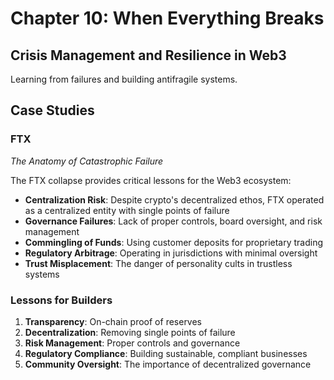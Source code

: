 # Chapter 10: When Everything Breaks

## Crisis Management and Resilience in Web3

Learning from failures and building antifragile systems.

## Case Studies

### FTX
*The Anatomy of Catastrophic Failure*

The FTX collapse provides critical lessons for the Web3 ecosystem:

- **Centralization Risk**: Despite crypto's decentralized ethos, FTX operated as a centralized entity with single points of failure
- **Governance Failures**: Lack of proper controls, board oversight, and risk management
- **Commingling of Funds**: Using customer deposits for proprietary trading
- **Regulatory Arbitrage**: Operating in jurisdictions with minimal oversight
- **Trust Misplacement**: The danger of personality cults in trustless systems

### Lessons for Builders

1. **Transparency**: On-chain proof of reserves
2. **Decentralization**: Removing single points of failure
3. **Risk Management**: Proper controls and governance
4. **Regulatory Compliance**: Building sustainable, compliant businesses
5. **Community Oversight**: The importance of decentralized governance